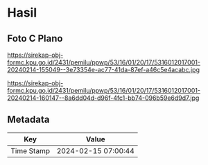 # Hasil

## Foto C Plano

https://sirekap-obj-formc.kpu.go.id/2431/pemilu/ppwp/53/16/01/20/17/5316012017001-20240214-155049--3e73354e-ac77-41da-87ef-a46c5e4acabc.jpg

https://sirekap-obj-formc.kpu.go.id/2431/pemilu/ppwp/53/16/01/20/17/5316012017001-20240214-160147--8a6dd04d-d96f-4fc1-bb74-096b59e6d9d7.jpg


## Metadata

| Key        | Value               |
| ---------- | ------------------- |
| Time Stamp | 2024-02-15 07:00:44 |



